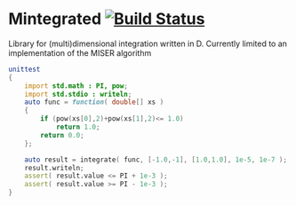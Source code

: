# Mintegrated [![Build Status](https://travis-ci.org/BlackEdder/mintegrated.svg?branch=master)](https://travis-ci.org/BlackEdder/mintegrated)

Library for (multi)dimensional integration written in D. Currently limited to an implementation of the MISER algorithm

```D
unittest
{
    import std.math : PI, pow;
    import std.stdio : writeln;
    auto func = function( double[] xs )
    {
        if (pow(xs[0],2)+pow(xs[1],2)<= 1.0)
            return 1.0;
        return 0.0;
    };

    auto result = integrate( func, [-1.0,-1], [1.0,1.0], 1e-5, 1e-7 );
    result.writeln;
    assert( result.value <= PI + 1e-3 );
    assert( result.value >= PI - 1e-3 );
}
```
